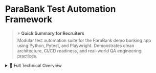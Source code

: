 # ParaBank Test Automation Framework

> ⚡ **Quick Summary for Recruiters**  
Modular test automation suite for the ParaBank demo banking app using Python, Pytest, and Playwright. Demonstrates clean architecture, CI/CD readiness, and real-world QA engineering practices.

<details>
  <summary>📄 Full Technical Overview</summary>

## Tech Stack

- Pytest for test orchestration and marker-based execution  
- Playwright for browser automation (headless/headed)  
- Page Object Model (POM) for maintainability  
- Custom assertions for readable and traceable validations  
- Environment variable handling via `.env` and `config.py`  

## Test Coverage

- **User registration and login** — validates successful onboarding and dashboard access  
- **Account overview** — checks account count, balances, and available funds  
- **Open new account** — creates a savings account and verifies UI updates  
- **Transfer funds** — moves money between accounts and confirms updated balances  
- **Dynamic data validation** — uses account numbers and balance checks across multiple views  

## CI/CD Integration

- Jenkins jobs triggered by GitHub commits  
- Parameterized test runs with environment control  
- Build history and job status visible in Jenkins dashboard (`Jenkins.jpg`)  

## Reporting

- Pytest generates HTML reports for each test run  
- Sample report and screenshots included (`report.html`, `report.jpg`)  
- Screenshot capture on failure can be added for deeper traceability  

## 📁 Project Structure

- `pages/` — Page Object Models  
  - `account_overview_page.py`  
  - `administration_page.py`  
  - `login_page.py`  
  - `main_page.py`  
  - `open_new_account_page.py`  
  - `register_page.py`  
  - `transfer_funds_page.py`  
- `tests/` — Pytest test cases  
  - `test_register_login.py`  
  - `test_account_overview.py`  
  - `test_open_new_account.py`  
  - `test_transfer_funds.py`  
  - `test_logout.py`  
- `utils/` — Helpers and shared methods  
- `.env` — Environment variables  
- `.gitignore` — Git exclusions  
- `config.py` — Runtime config loader  
- `pytest.ini` — Pytest config  
- `requirements.txt` — Python dependencies  
- `report.html` — Sample test report  
- `report.jpg` — Screenshot from test run  
- `README.md` — Project overview  

##  Author

**Ievgen** — QA-focused engineer with deep experience in Playwright, Pytest, and CI/CD pipelines. Passionate about clean architecture, traceable validations, and scalable test automation.

</details>
